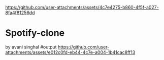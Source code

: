 
https://github.com/user-attachments/assets/4c7e4275-b860-4f5f-a027-8fa4f81256dd
# Spotify-clone 
by avani singhal
#output
https://github.com/user-attachments/assets/e012c0fd-eb44-4c7e-a004-1b41cac8ff13

